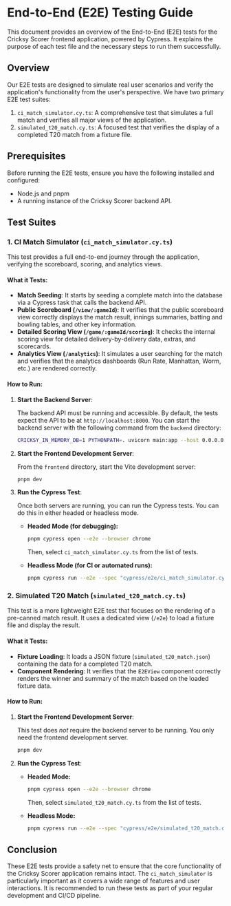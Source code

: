 # End-to-End (E2E) Testing Guide

This document provides an overview of the End-to-End (E2E) tests for the Cricksy Scorer frontend application, powered by Cypress. It explains the purpose of each test file and the necessary steps to run them successfully.

## Overview

Our E2E tests are designed to simulate real user scenarios and verify the application's functionality from the user's perspective. We have two primary E2E test suites:

1.  `ci_match_simulator.cy.ts`: A comprehensive test that simulates a full match and verifies all major views of the application.
2.  `simulated_t20_match.cy.ts`: A focused test that verifies the display of a completed T20 match from a fixture file.

## Prerequisites

Before running the E2E tests, ensure you have the following installed and configured:

*   Node.js and pnpm
*   A running instance of the Cricksy Scorer backend API.

## Test Suites

### 1. CI Match Simulator (`ci_match_simulator.cy.ts`)

This test provides a full end-to-end journey through the application, verifying the scoreboard, scoring, and analytics views.

#### What it Tests:

*   **Match Seeding**: It starts by seeding a complete match into the database via a Cypress task that calls the backend API.
*   **Public Scoreboard (`/view/:gameId`)**: It verifies that the public scoreboard view correctly displays the match result, innings summaries, batting and bowling tables, and other key information.
*   **Detailed Scoring View (`/game/:gameId/scoring`)**: It checks the internal scoring view for detailed delivery-by-delivery data, extras, and scorecards.
*   **Analytics View (`/analytics`)**: It simulates a user searching for the match and verifies that the analytics dashboards (Run Rate, Manhattan, Worm, etc.) are rendered correctly.

#### How to Run:

1.  **Start the Backend Server**:

    The backend API must be running and accessible. By default, the tests expect the API to be at `http://localhost:8000`. You can start the backend server with the following command from the `backend` directory:

    ```bash
    CRICKSY_IN_MEMORY_DB=1 PYTHONPATH=. uvicorn main:app --host 0.0.0.0 --port 8000
    ```

2.  **Start the Frontend Development Server**:

    From the `frontend` directory, start the Vite development server:

    ```bash
    pnpm dev
    ```

3.  **Run the Cypress Test**:

    Once both servers are running, you can run the Cypress tests. You can do this in either headed or headless mode.

    *   **Headed Mode (for debugging):**

        ```bash
        pnpm cypress open --e2e --browser chrome
        ```

        Then, select `ci_match_simulator.cy.ts` from the list of tests.

    *   **Headless Mode (for CI or automated runs):**

        ```bash
        pnpm cypress run --e2e --spec "cypress/e2e/ci_match_simulator.cy.ts"
        ```

### 2. Simulated T20 Match (`simulated_t20_match.cy.ts`)

This test is a more lightweight E2E test that focuses on the rendering of a pre-canned match result. It uses a dedicated view (`/e2e`) to load a fixture file and display the result.

#### What it Tests:

*   **Fixture Loading**: It loads a JSON fixture (`simulated_t20_match.json`) containing the data for a completed T20 match.
*   **Component Rendering**: It verifies that the `E2EView` component correctly renders the winner and summary of the match based on the loaded fixture data.

#### How to Run:

1.  **Start the Frontend Development Server**:

    This test does *not* require the backend server to be running. You only need the frontend development server.

    ```bash
    pnpm dev
    ```

2.  **Run the Cypress Test**:

    *   **Headed Mode:**

        ```bash
        pnpm cypress open --e2e --browser chrome
        ```

        Then, select `simulated_t20_match.cy.ts` from the list of tests.

    *   **Headless Mode:**

        ```bash
        pnpm cypress run --e2e --spec "cypress/e2e/simulated_t20_match.cy.ts"
        ```

## Conclusion

These E2E tests provide a safety net to ensure that the core functionality of the Cricksy Scorer application remains intact. The `ci_match_simulator` is particularly important as it covers a wide range of features and user interactions. It is recommended to run these tests as part of your regular development and CI/CD pipeline.

